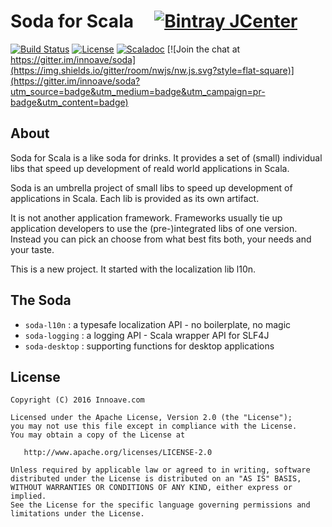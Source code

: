 # Soda for Scala &nbsp;&nbsp;&nbsp; [![Bintray JCenter](https://img.shields.io/bintray/v/innoave/maven/soda.svg?label=release&style=flat-square)](https://bintray.com/innoave/maven/soda)

[![Build Status](https://img.shields.io/travis/innoave/soda/master.svg?style=flat-square)](https://travis-ci.org/innoave/soda) [![License](http://img.shields.io/:license-Apache%202.0-red.svg?style=flat-square)](http://www.apache.org/licenses/LICENSE-2.0.txt) [![Scaladoc](https://img.shields.io/badge/scaladoc-latest-blue.svg?style=flat-square)](https://innoave.github.io/soda/latest/api) [![Join the chat at https://gitter.im/innoave/soda](https://img.shields.io/gitter/room/nwjs/nw.js.svg?style=flat-square)](https://gitter.im/innoave/soda?utm_source=badge&utm_medium=badge&utm_campaign=pr-badge&utm_content=badge)

## About

Soda for Scala is a like soda for drinks. It provides a set of (small) individual libs that speed up development of reald world applications in Scala.

Soda is an umbrella project of small libs to speed up development of applications in Scala. Each lib is provided as its own artifact.

It is not another application framework. Frameworks usually tie up application developers to use the (pre-)integrated libs of one version. Instead you can pick an choose from what best fits both, your needs and your taste.

This is a new project. It started with the localization lib l10n.

## The Soda

- `soda-l10n` : a typesafe localization API - no boilerplate, no magic
- `soda-logging` : a logging API - Scala wrapper API for SLF4J
- `soda-desktop` : supporting functions for desktop applications



## License

    Copyright (C) 2016 Innoave.com

    Licensed under the Apache License, Version 2.0 (the "License");
    you may not use this file except in compliance with the License.
    You may obtain a copy of the License at

       http://www.apache.org/licenses/LICENSE-2.0

    Unless required by applicable law or agreed to in writing, software
    distributed under the License is distributed on an "AS IS" BASIS,
    WITHOUT WARRANTIES OR CONDITIONS OF ANY KIND, either express or implied.
    See the License for the specific language governing permissions and
    limitations under the License.
  
